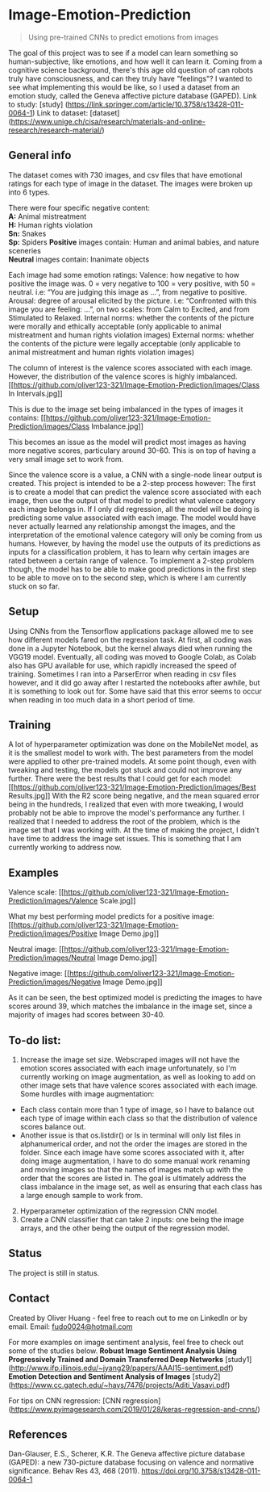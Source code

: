 # Image-Emotion-Prediction
> Using pre-trained CNNs to predict emotions from images

The goal of this project was to see if a model can learn something so human-subjective, like emotions, and how well it can learn it.
Coming from a cognitive science background, there's this age old question of can robots truly have consciousness, and can they truly have "feelings"?
I wanted to see what implementing this would be like, so I used a dataset from an emotion study, called the Geneva affective picture database (GAPED).
Link to study: [study] (https://link.springer.com/article/10.3758/s13428-011-0064-1)
Link to dataset: [dataset] (https://www.unige.ch/cisa/research/materials-and-online-research/research-material/)

## General info
The dataset comes with 730 images, and csv files that have emotional ratings for each type of image in the dataset.
The images were broken up into 6 types.

There were four specific negative content: <br/>
**A:** Animal mistreatment<br/>
**H:** Human rights violation<br/>
**Sn:** Snakes <br/>
**Sp:** Spiders
**Positive** images contain: Human and animal babies, and nature sceneries <br/>
**Neutral** images contain: Inanimate objects

Each image had some emotion ratings:
Valence: how negative to how positive the image was. 0 = very negative to 100 = very positive, with 50 = neutral.
i.e: “You are judging this image as …”, from negative to positive.
Arousal: degree of arousal elicited by the picture.
i.e: “Confronted with this image you are feeling: …”, on two scales: from Calm to Excited, and from Stimulated to Relaxed.
Internal norms: whether the contents of the picture were morally and ethically acceptable (only applicable to animal mistreatment and human rights violation images)
External norms: whether the contents of the picture were legally acceptable (only applicable to animal mistreatment and human rights violation images)

The column of interest is the valence scores associated with each image. However, the distribution of the valence scores is highly imbalanced.
[[https://github.com/oliver123-321/Image-Emotion-Prediction/images/Class In Intervals.jpg]]

This is due to the image set being imbalanced in the types of images it contains:
[[https://github.com/oliver123-321/Image-Emotion-Prediction/images/Class Imbalance.jpg]]

This becomes an issue as the model will predict most images as having more negative scores, particulary around 30-60. This is on top of having a very small image set to work from.

Since the valence score is a value, a CNN with a single-node linear output is created.
This project is intended to be a 2-step process however:
The first is to create a model that can predict the valence score associated with each image, then use the output of that model to predict what valence category each image belongs in. 
If I only did regression, all the model will be doing is predicting some value associated with each image. The model would have never actually learned any relationship amongst the images, and the interpretation of the emotional valence category will only be coming from us humans. 
However, by having the model use the outputs of its predictions as inputs for a classification problem, it has to learn why certain images are rated between a certain range of valence. 
To implement a 2-step problem though, the model has to be able to make good predictions in the first step to be able to move on to the second step, which is where I am currently stuck on so far.
 
## Setup
Using CNNs from the Tensorflow applications package allowed me to see how different models fared on the regression task. 
At first, all coding was done in a Jupyter Notebook, but the kernel always died when running the VGG19 model. Eventually, all coding was moved to Google Colab, as Colab also has GPU available for use, which rapidly increased the speed of training.
Sometimes I ran into a ParserError when reading in csv files however, and it did go away after I restarted the notebooks after awhile, but it is something to look out for. Some have said that this error seems to occur when reading in too much data in a short period of time. 

## Training
A lot of hyperparameter optimization was done on the MobileNet model, as it is the smallest model to work with. The best parameters from the model were applied to other pre-trained models.
At some point though, even with tweaking and testing, the models got stuck and could not improve any further.
There were the best results that I could get for each model:
[[https://github.com/oliver123-321/Image-Emotion-Prediction/images/Best Results.jpg]]
With the R2 score being negative, and the mean squared error being in the hundreds, I realized that even with more tweaking, I would probably not be able to improve the model's performance any further.
I realized that I needed to address the root of the problem, which is the image set that I was working with. At the time of making the project, I didn't have time to address the image set issues. This is something that I am currently working to address now.

## Examples
Valence scale: [[https://github.com/oliver123-321/Image-Emotion-Prediction/images/Valence Scale.jpg]]

What my best performing model predicts for a positive image:
[[https://github.com/oliver123-321/Image-Emotion-Prediction/images/Positive Image Demo.jpg]]

Neutral image:
[[https://github.com/oliver123-321/Image-Emotion-Prediction/images/Neutral Image Demo.jpg]]

Negative image:
[[https://github.com/oliver123-321/Image-Emotion-Prediction/images/Negative Image Demo.jpg]]

As it can be seen, the best optimized model is predicting the images to have scores around 39, which matches the imbalance in the image set, since a majority of images had scores between 30-40. 

## To-do list:
1. Increase the image set size. 
Webscraped images will not have the emotion scores associated with each image unfortunately, so I'm currently working on image augmentation, as well as looking to add on other image sets that have valence scores associated with each image.
Some hurdles with image augmentation:
- Each class contain more than 1 type of image, so I have to balance out each type of image within each class so that the distribution of valence scores balance out. 
- Another issue is that os.listdir() or ls in terminal will only list files in alphanumerical order, and not the order the images are stored in the folder. 
Since each image have some scores associated with it, after doing image augmentation, I have to do some manual work renaming and moving images so that the names of images match up with the order that the scores are listed in.
The goal is ultimately address the class imbalance in the image set, as well as ensuring that each class has a large enough sample to work from.
2. Hyperparameter optimization of the regression CNN model.
3. Create a CNN classifier that can take 2 inputs: one being the image arrays, and the other being the output of the regression model. 

## Status
The project is still in status. 

## Contact
Created by Oliver Huang - feel free to reach out to me on LinkedIn or by email.
Email: fudo0024@hotmail.com

For more examples on image sentiment analysis, feel free to check out some of the studies below.
**Robust Image Sentiment Analysis Using Progressively Trained and Domain Transferred Deep Networks**
[study1] (http://www.ifp.illinois.edu/~jyang29/papers/AAAI15-sentiment.pdf)
**Emotion Detection and Sentiment Analysis of Images**
[study2] (https://www.cc.gatech.edu/~hays/7476/projects/Aditi_Vasavi.pdf)

For tips on CNN regression:
[CNN regression] (https://www.pyimagesearch.com/2019/01/28/keras-regression-and-cnns/)

## References
Dan-Glauser, E.S., Scherer, K.R. The Geneva affective picture database (GAPED): a new 730-picture database focusing on valence and normative significance. Behav Res 43, 468 (2011). 
https://doi.org/10.3758/s13428-011-0064-1
